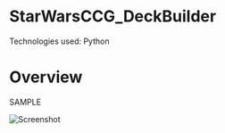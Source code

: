 # StarWarsCCG_DeckBuilder

Technologies used: Python

# Overview

SAMPLE

![Screenshot](https://github.com/huguelep/StarWarsCCG_DeckBuilder/blob/main/ReadmeImages/Screenshot.jpg)
